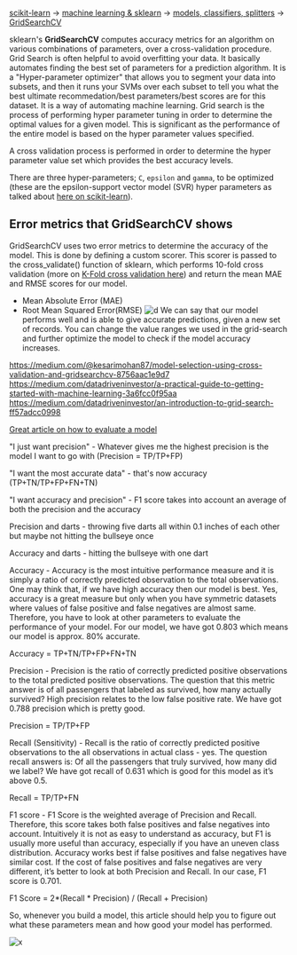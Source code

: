 [scikit-learn](https://scikit-learn.org/) -> [machine learning & sklearn](https://scikit-learn.org/stable/) -> [models, classifiers, splitters](https://scikit-learn.org/stable/modules/classes.html#module-sklearn.model_selection) -> [GridSearchCV](https://scikit-learn.org/stable/modules/generated/sklearn.model_selection.GridSearchCV.html?highlight=gridsearchcv#sklearn.model_selection.GridSearchCV)

sklearn's **GridSearchCV** computes accuracy metrics for an algorithm on various combinations of parameters, over a cross-validation procedure. Grid Search is often helpful to avoid overfitting your data. It basically automates finding the best set of parameters for a prediction algorithm. It is a "Hyper-parameter optimizer" that allows you to segment your data into subsets, and then it runs your SVMs over each subset to tell you what the best ultimate recommedation/best parameters/best scores are for this dataset. It is a way of automating machine learning. Grid search is the process of performing hyper parameter tuning in order to determine the optimal values for a given model. This is significant as the performance of the entire model is based on the hyper parameter values specified.

A cross validation process is performed in order to determine the hyper parameter value set which provides the best accuracy levels.

There are three hyper-parameters; `C`, `epsilon` and `gamma`, to be optimized (these are the epsilon-support vector model (SVR) hyper parameters as talked about [here on scikit-learn](https://scikit-learn.org/stable/modules/generated/sklearn.svm.SVR.html)). 

## Error metrics that GridSearchCV shows
GridSearchCV uses two error metrics to determine the accuracy of the model. This is done by defining a custom scorer. This scorer is passed to the cross_validate() function of sklearn, which performs 10-fold cross validation (more on [K-Fold cross validation here](https://medium.com/datadriveninvestor/k-fold-cross-validation-6b8518070833)) and return the mean MAE and RMSE scores for our model.
* Mean Absolute Error (MAE) 
* Root Mean Squared Error(RMSE) 
![d](https://miro.medium.com/max/908/1*Dx1PIMN4YbCj1O87DHNMmw.png)
We can say that our model performs well and is able to give accurate predictions, given a new set of records. You can change the value ranges we used in the grid-search and further optimize the model to check if the model accuracy increases.

https://medium.com/@kesarimohan87/model-selection-using-cross-validation-and-gridsearchcv-8756aac1e9d7
https://medium.com/datadriveninvestor/a-practical-guide-to-getting-started-with-machine-learning-3a6fcc0f95aa
https://medium.com/datadriveninvestor/an-introduction-to-grid-search-ff57adcc0998

[Great article on how to evaluate a model](https://blog.exsilio.com/all/accuracy-precision-recall-f1-score-interpretation-of-performance-measures/)

"I just want precision" - Whatever gives me the highest precision is the model I want to go with (Precision = TP/TP+FP)

"I want the most accurate data" - that's now accuracy (TP+TN/TP+FP+FN+TN)

"I want accuracy and precision" - F1 score takes into account an average of both the precision and the accuracy

Precision and darts - throwing five darts all within 0.1 inches of each other but maybe not hitting the bullseye once

Accuracy and darts - hitting the bullseye with one dart

Accuracy - Accuracy is the most intuitive performance measure and it is simply a ratio of correctly predicted observation to the total observations. One may think that, if we have high accuracy then our model is best. Yes, accuracy is a great measure but only when you have symmetric datasets where values of false positive and false negatives are almost same. Therefore, you have to look at other parameters to evaluate the performance of your model. For our model, we have got 0.803 which means our model is approx. 80% accurate.

Accuracy = TP+TN/TP+FP+FN+TN

Precision - Precision is the ratio of correctly predicted positive observations to the total predicted positive observations. The question that this metric answer is of all passengers that labeled as survived, how many actually survived? High precision relates to the low false positive rate. We have got 0.788 precision which is pretty good.

Precision = TP/TP+FP

Recall (Sensitivity) - Recall is the ratio of correctly predicted positive observations to the all observations in actual class - yes. The question recall answers is: Of all the passengers that truly survived, how many did we label? We have got recall of 0.631 which is good for this model as it’s above 0.5.

Recall = TP/TP+FN

F1 score - F1 Score is the weighted average of Precision and Recall. Therefore, this score takes both false positives and false negatives into account. Intuitively it is not as easy to understand as accuracy, but F1 is usually more useful than accuracy, especially if you have an uneven class distribution. Accuracy works best if false positives and false negatives have similar cost. If the cost of false positives and false negatives are very different, it’s better to look at both Precision and Recall. In our case, F1 score is 0.701.

F1 Score = 2*(Recall * Precision) / (Recall + Precision)

So, whenever you build a model, this article should help you to figure out what these parameters mean and how good your model has performed.

![x](https://i.imgur.com/3nZ7c1Q.png)

